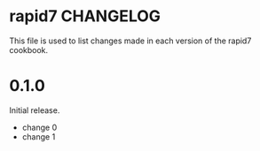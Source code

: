 # rapid7 CHANGELOG

This file is used to list changes made in each version of the rapid7 cookbook.

# 0.1.0

Initial release.

- change 0
- change 1

